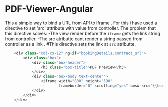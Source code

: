 # PDF-Viewer-Angular 
This a simple way to bind a URL from API to iframe .
For this i have used a directive to set 'src' attribute with value from controller.
The problem that this directive solves: 
 -The view render before the ``iframe``  gets the link string from controller.
 -The src atributte cant render a string passed from controller as a link .
 #This directive sets the link at ``src`` atributte.

``` javascript
    <div class="col-xs-12" ng-if="bookingDetails.contract_url">
        <div class="box">
            <div class="box-header">
                <h3 class="box-title">PDF Preview</h3>
            </div>
            <div class="box-body text-center">
                <iframe width="800" height="590"
                        frameborder="0" scrolling="yes" cmsw-src="{{bookingDetails.contract_url}}"></iframe>
            </div>
        </div>
    </div>

